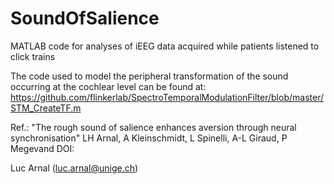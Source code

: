 # SoundOfSalience

MATLAB code for analyses of iEEG data acquired while patients listened to click trains 

The code used to model the peripheral transformation of the sound occurring at the cochlear level can be found at: 
https://github.com/flinkerlab/SpectroTemporalModulationFilter/blob/master/STM_CreateTF.m 

Ref.: 
"The rough sound of salience enhances aversion through neural synchronisation" 
LH Arnal, A Kleinschmidt, L Spinelli, A-L Giraud, P Megevand 
DOI: 

Luc Arnal (luc.arnal@unige.ch)
